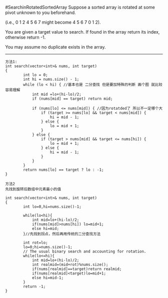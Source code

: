 #SearchinRotatedSortedArray
Suppose a sorted array is rotated at some pivot unknown to you beforehand.

(i.e., 0 1 2 4 5 6 7 might become 4 5 6 7 0 1 2).

You are given a target value to search. If found in the array return its index, otherwise return -1.

You may assume no duplicate exists in the array.


---


```
方法1: 
int search(vector<int>& nums, int target) 
{
        int lo = 0;
        int hi = nums.size() - 1;
        while (lo < hi) { //基本也是 二分查找 但是要加特殊的判断 画个图 就比较容易理解
            int mid =lo+(hi-lo)/2;
            if (nums[mid] == target) return mid;
    
            if (nums[lo] <= nums[mid]) { //因为rotatded了 所以不一定哪个大
                if (target >= nums[lo] && target < nums[mid]) {
                    hi = mid - 1;
                } else {
                    lo = mid + 1;
                }
            } else {
                if (target > nums[mid] && target <= nums[hi]) {
                    lo = mid + 1;
                } else {
                    hi = mid - 1;
                }
            }
        }
        return nums[lo] == target ? lo : -1;
}

方法2
先找到旋转后数组中元素最小的值

int search(vector<int>& nums, int target) 
{
        int lo=0,hi=nums.size()-1;
       
        while(lo<hi){
            int mid=lo+(hi-lo)/2;
            if(nums[mid]>nums[hi]) lo=mid+1;
            else hi=mid;
        }//先找到拐点，然后再用传统的二分查找方法
        
        int rot=lo;
        lo=0;hi=nums.size()-1;
        // The usual binary search and accounting for rotation.
        while(lo<=hi){
            int mid=lo+(hi-lo)/2;
            int realmid=(mid+rot)%nums.size();
            if(nums[realmid]==target)return realmid;
            if(nums[realmid]<target)lo=mid+1;
            else hi=mid-1;
        }
        return -1;
}
```